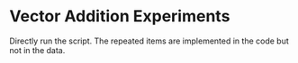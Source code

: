 # Vector Addition Experiments


Directly run the script. The repeated items are implemented in the code but not in the data.
